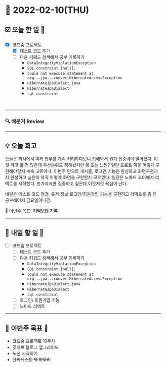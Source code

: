 # 📆 2022-02-10(THU)
## ☑️ 오늘 한 일 📑
- [x] 코드숨 프로젝트
  - [x] 테스트 코드 추가 
  - [ ] 다음 키워드 검색해서 공부 기록하기 
    - `DataIntegrityViolationException`
    - `SQL constraint [null];`
    - `could not execute statement at org...jpa...convertHibernateAccessException`
    - `HibernateJpaDialect.java`
    - `HibernateJpaDialect`
    - `sql constraint`
  

<br>

***

### 🔍️ 배운거 Review

***

## 💡  오늘  회고

오늘은 회사에서 여러 업무를 계속 처리하다보니 집에와서 뭔가 집중력이 떨어졌다. 이것 저것 할 건 많은데 우선순위도 정해놨지만 붕 뜨는 느낌?
일단 프로트 쪽을 어떻게 구현해야할지 계속 고민이다. 이번주 안으로 게시물, 로그인 기능은 완성하고 화면구현까지 완성하고 싶은데 
아직 어떻게 화면을 구현할지 모르겠다. 일단은 노마드 코더에서 리액트를 시작했다. 한가지에만 집중하고 싶은데 이것저것 욕심이 난다. 

내일은 테스트 코드 점검, 유저 정보 로그인/회원가입 기능을 구현하고 리액트를 좀 더 공부해야지 금요일이니깐.

🎯 이번주 목표: **기억보단 기록** 

***

## 🎯 내일 할 일 🎯
- [ ] 코드숨 프로젝트
  - [ ] 테스트 코드 추가 
  - [ ] 다음 키워드 검색해서 공부 기록하기 
    - `DataIntegrityViolationException`
    - `SQL constraint [null];`
    - `could not execute statement at org...jpa...convertHibernateAccessException`
    - `HibernateJpaDialect.java`
    - `HibernateJpaDialect`
    - `sql constraint`
  - [ ] 로그인/ 회원가입 기능
  - [ ] 노마드 리액트
***

## 🏁 이번주 목표 🏁
- 코드숨 프로젝트 10주차
- 깃허브 블로그 업그레이드
- 노션 시작하기 
- ~~단위테스트 책 마무리~~
